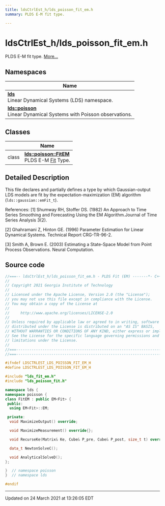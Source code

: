 ```yaml
---
title: ldsCtrlEst_h/lds_poisson_fit_em.h
summary: PLDS E-M fit type. 

---
```


# ldsCtrlEst_h/lds_poisson_fit_em.h

PLDS E-M fit type.  [More...](#detailed-description)



## Namespaces

| Name           |
| -------------- |
| **[lds](/lds-ctrl-est/docs/api/namespaces/namespacelds/)** <br>Linear Dynamical Systems (LDS) namespace.  |
| **[lds::poisson](/lds-ctrl-est/docs/api/namespaces/namespacelds_1_1poisson/)** <br>Linear Dynamical Systems with Poisson observations.  |

## Classes

|                | Name           |
| -------------- | -------------- |
| class | **[lds::poisson::FitEM](/lds-ctrl-est/docs/api/classes/classlds_1_1poisson_1_1_fit_e_m/)** <br>PLDS E-M [Fit](/lds-ctrl-est/docs/api/classes/classlds_1_1poisson_1_1_fit/) Type.  |

## Detailed Description



This file declares and partially defines a type by which Gaussian-output LDS models are fit by the expectation-maximization (EM) algorithm (`lds::gaussian::emFit_t`).

References: [1] Shumway RH, Stoffer DS. (1982) An Approach to Time Series Smoothing and Forecasting Using the EM Algorithm.Journal of Time Series Analysis 3(2).

[2] Ghahramani Z, Hinton GE. (1996) Parameter Estimation for Linear Dynamical Systems. Technical Report CRG-TR-96-2.

[3] Smith A, Brown E. (2003) Estimating a State-Space Model from Point Process Observations. Neural Computation. 





## Source code

```cpp
//===-- ldsCtrlEst_h/lds_poisson_fit_em.h - PLDS Fit (EM) -------*- C++ -*-===//
//
// Copyright 2021 Georgia Institute of Technology
//
// Licensed under the Apache License, Version 2.0 (the "License");
// you may not use this file except in compliance with the License.
// You may obtain a copy of the License at
//
//     http://www.apache.org/licenses/LICENSE-2.0
//
// Unless required by applicable law or agreed to in writing, software
// distributed under the License is distributed on an "AS IS" BASIS,
// WITHOUT WARRANTIES OR CONDITIONS OF ANY KIND, either express or implied.
// See the License for the specific language governing permissions and
// limitations under the License.
//
//===----------------------------------------------------------------------===//
//===----------------------------------------------------------------------===//

#ifndef LDSCTRLEST_LDS_POISSON_FIT_EM_H
#define LDSCTRLEST_LDS_POISSON_FIT_EM_H

#include "lds_fit_em.h"
#include "lds_poisson_fit.h"

namespace lds {
namespace poisson {
class FitEM : public EM<Fit> {
 public:
  using EM<Fit>::EM;

 private:
  void MaximizeOutput() override;

  void MaximizeMeasurement() override{};

  void RecurseKe(Matrix& Ke, Cube& P_pre, Cube& P_post, size_t t) override;

  data_t NewtonSolveC();

  void AnalyticalSolveD();
};

}  // namespace poisson
}  // namespace lds

#endif
```


-------------------------------

Updated on 24 March 2021 at 13:26:05 EDT
